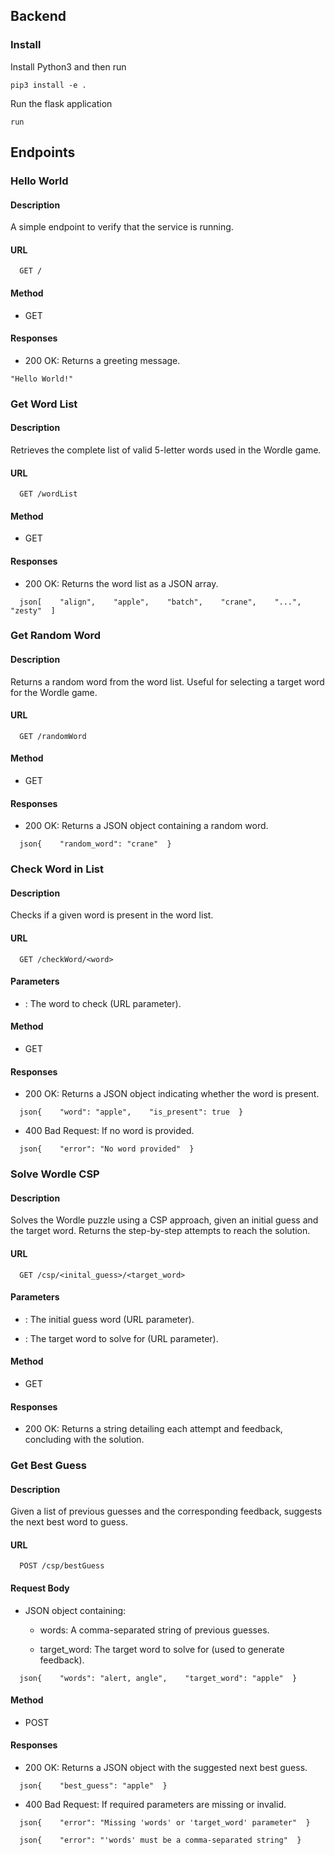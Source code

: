 ## Backend 

### Install
Install Python3 and then run 
```
pip3 install -e .
```

Run the flask application
```
run
```


Endpoints
---------

### Hello World

#### Description

A simple endpoint to verify that the service is running.

#### URL

`   GET /   `

#### Method

*   GET
    

#### Responses

*   200 OK: Returns a greeting message.
    

` "Hello World!"   `

### Get Word List

#### Description

Retrieves the complete list of valid 5-letter words used in the Wordle game.

#### URL

`   GET /wordList   `

#### Method

*   GET
    

#### Responses

*   200 OK: Returns the word list as a JSON array.
    

`   json[    "align",    "apple",    "batch",    "crane",    "...",    "zesty"  ]   `

### Get Random Word

#### Description

Returns a random word from the word list. Useful for selecting a target word for the Wordle game.

#### URL

`   GET /randomWord   `

#### Method

*   GET
    

#### Responses

*   200 OK: Returns a JSON object containing a random word.
    

`   json{    "random_word": "crane"  }   `

### Check Word in List

#### Description

Checks if a given word is present in the word list.

#### URL
`   GET /checkWord/<word>   `

#### Parameters

*   : The word to check (URL parameter).
    

#### Method

*   GET
    

#### Responses

*   200 OK: Returns a JSON object indicating whether the word is present.
    
`   json{    "word": "apple",    "is_present": true  }   `

*   400 Bad Request: If no word is provided.
    

`   json{    "error": "No word provided"  }   `

### Solve Wordle CSP

#### Description

Solves the Wordle puzzle using a CSP approach, given an initial guess and the target word. Returns the step-by-step attempts to reach the solution.

#### URL

`   GET /csp/<inital_guess>/<target_word>   `

#### Parameters

*   : The initial guess word (URL parameter).
    
*   : The target word to solve for (URL parameter).
    

#### Method

*   GET
    

#### Responses

*   200 OK: Returns a string detailing each attempt and feedback, concluding with the solution.
    

### Get Best Guess

#### Description

Given a list of previous guesses and the corresponding feedback, suggests the next best word to guess.

#### URL

`   POST /csp/bestGuess   `

#### Request Body

*   JSON object containing:
    
    *   words: A comma-separated string of previous guesses.
        
    *   target\_word: The target word to solve for (used to generate feedback).
        

`   json{    "words": "alert, angle",    "target_word": "apple"  }   `

#### Method

*   POST
    

#### Responses

*   200 OK: Returns a JSON object with the suggested next best guess.
    

`   json{    "best_guess": "apple"  }   `

*   400 Bad Request: If required parameters are missing or invalid.
    

`   json{    "error": "Missing 'words' or 'target_word' parameter"  }   `

`   json{    "error": "'words' must be a comma-separated string"  }   `

